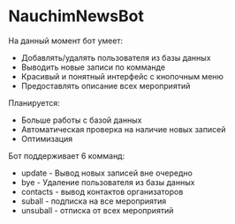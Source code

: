 # NauchimNewsBot

На данный момент бот умеет:
 - Добавлять/удалять пользователя из базы данных
 - Выводить новые записи по комманде
 - Красивый и понятный интерфейс с кнопочным меню
 - Предоставлять описание всех мероприятий

Планируется:
 - Больше работы с базой данных
 - Автоматическая проверка на наличие новых записей
 - Оптимизация

Бот поддерживает 6 комманд:
 - update - Вывод новых записей вне очередно
 - bye - Удаление пользователя из базы данных
 - contacts - вывод контактов организаторов
 - suball - подписка на все мероприятия 
 - unsuball - отписка от всех мероприятий

